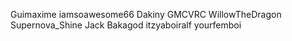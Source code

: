 Guimaxime
iamsoawesome66
Dakiny
GMCVRC
WillowTheDragon
Supernova_Shine
Jack Bakagod
itzyaboiralf
yourfemboi
